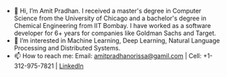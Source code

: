- 👋 Hi, I’m Amit Pradhan. I received a master's degree in Computer Science from the University of Chicago and a bachelor's degree in Chemical Engineering from IIT Bombay. I have worked as a software developer for 6+ years for companies like Goldman Sachs and Target.
- 👀 I’m interested in Machine Learning, Deep Learning, Natural Language Processing and Distributed Systems.
- 📫 How to reach me: Email: amitpradhanorissa@gamil.com | Cell: +1-312-975-7821 | [LinkedIn](https://www.linkedin.com/in/pradhanamitk)

<!---
amitkp57/amitkp57 is a ✨ special ✨ repository because its `README.md` (this file) appears on your GitHub profile.
You can click the Preview link to take a look at your changes.
--->
